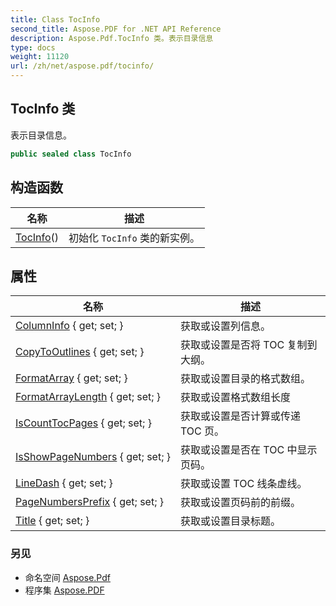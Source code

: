 ```yaml
---
title: Class TocInfo
second_title: Aspose.PDF for .NET API Reference
description: Aspose.Pdf.TocInfo 类。表示目录信息
type: docs
weight: 11120
url: /zh/net/aspose.pdf/tocinfo/
---
```

## TocInfo 类

表示目录信息。

```csharp
public sealed class TocInfo
```

## 构造函数

| 名称 | 描述 |
| --- | --- |
| [TocInfo](tocinfo/)() | 初始化 `TocInfo` 类的新实例。 |

## 属性

| 名称 | 描述 |
| --- | --- |
| [ColumnInfo](../../aspose.pdf/tocinfo/columninfo/) { get; set; } | 获取或设置列信息。 |
| [CopyToOutlines](../../aspose.pdf/tocinfo/copytooutlines/) { get; set; } | 获取或设置是否将 TOC 复制到大纲。 |
| [FormatArray](../../aspose.pdf/tocinfo/formatarray/) { get; set; } | 获取或设置目录的格式数组。 |
| [FormatArrayLength](../../aspose.pdf/tocinfo/formatarraylength/) { get; set; } | 获取或设置格式数组长度 |
| [IsCountTocPages](../../aspose.pdf/tocinfo/iscounttocpages/) { get; set; } | 获取或设置是否计算或传递 TOC 页。 |
| [IsShowPageNumbers](../../aspose.pdf/tocinfo/isshowpagenumbers/) { get; set; } | 获取或设置是否在 TOC 中显示页码。 |
| [LineDash](../../aspose.pdf/tocinfo/linedash/) { get; set; } | 获取或设置 TOC 线条虚线。 |
| [PageNumbersPrefix](../../aspose.pdf/tocinfo/pagenumbersprefix/) { get; set; } | 获取或设置页码前的前缀。 |
| [Title](../../aspose.pdf/tocinfo/title/) { get; set; } | 获取或设置目录标题。 |

### 另见

* 命名空间 [Aspose.Pdf](../../aspose.pdf/)
* 程序集 [Aspose.PDF](../../)
